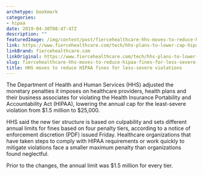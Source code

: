 ```yaml
---
archetype: bookmark
categories:
- hipaa
date: 2019-04-30T08:47:47Z
description: ""
featuredImage: /img/content/post/fiercehealthcare-hhs-moves-to-reduce-hipaa-fines-for-less-severe-violations.jpg
link: https://www.fiercehealthcare.com/tech/hhs-plans-to-lower-cap-hipaa-fines
linkBrand: fiercehealthcare.com
linkOriginal: https://www.fiercehealthcare.com/tech/hhs-plans-to-lower-cap-hipaa-fines
slug: fiercehealthcare-hhs-moves-to-reduce-hipaa-fines-for-less-severe-violations
title: HHS moves to reduce HIPAA fines for less-severe violations
---
```

The Department of Health and Human Services (HHS) adjusted the monetary penalties it imposes on healthcare providers, health plans and their business associates for violating the Health Insurance Portability and Accountability Act (HIPAA), lowering the annual cap for the least-severe violation from $1.5 million to $25,000.

HHS said the new tier structure is based on culpability and sets different annual limits for fines based on four penalty tiers, according to a notice of enforcement discretion (PDF) issued Friday. Healthcare organizations that have taken steps to comply with HIPAA requirements or work quickly to mitigate violations face a smaller maximum penalty than organizations found neglectful.

Prior to the changes, the annual limit was $1.5 million for every tier.

